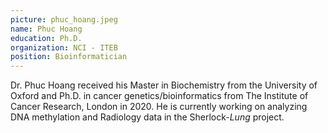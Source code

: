 ```yaml
---
picture: phuc_hoang.jpeg
name: Phuc Hoang
education: Ph.D.
organization: NCI - ITEB
position: Bioinformatician
---
```

Dr. Phuc Hoang received his Master in Biochemistry from the University of Oxford and Ph.D. in cancer genetics/bioinformatics from The Institute of Cancer Research, London in 2020. He is currently working on analyzing DNA methylation and Radiology data in the Sherlock-*Lung* project.
